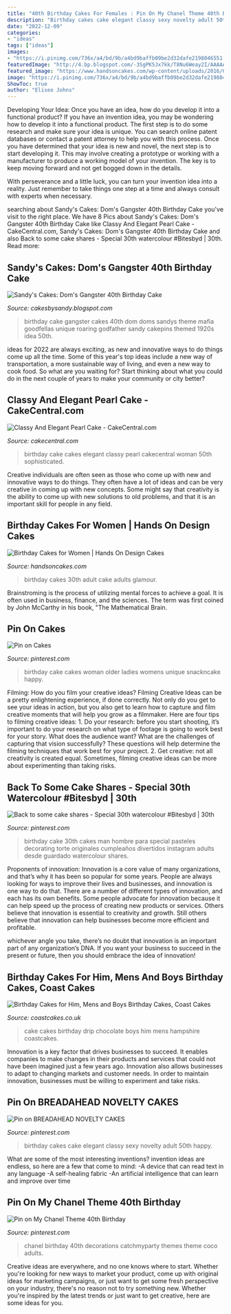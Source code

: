 ```yaml
---
title: "40th Birthday Cakes For Females : Pin On My Chanel Theme 40th Birthday"
description: "Birthday cakes cake elegant classy sexy novelty adult 50th happy"
date: "2022-12-09"
categories:
- "ideas"
tags: ["ideas"]
images:
- "https://i.pinimg.com/736x/a4/bd/9b/a4bd9baffb09be2d32dafe2198046551.jpg"
featuredImage: "http://4.bp.blogspot.com/-3SgPK5Jx7kk/T8Nu6Weay2I/AAAAAAAAFOY/gci8RoxxLgQ/s1600/IMG_7158.JPG"
featured_image: "https://www.handsoncakes.com/wp-content/uploads/2016/05/30th-birthday-adult-cake-girls-glamour-835.jpg"
image: "https://i.pinimg.com/736x/a4/bd/9b/a4bd9baffb09be2d32dafe2198046551.jpg"
ShowToc: true
author: "Eliseo Johns"
---
```



Developing Your Idea: Once you have an idea, how do you develop it into a functional product?
If you have an invention idea, you may be wondering how to develop it into a functional product. The first step is to do some research and make sure your idea is unique. You can search online patent databases or contact a patent attorney to help you with this process.
Once you have determined that your idea is new and novel, the next step is to start developing it. This may involve creating a prototype or working with a manufacturer to produce a working model of your invention. The key is to keep moving forward and not get bogged down in the details.

With perseverance and a little luck, you can turn your invention idea into a reality. Just remember to take things one step at a time and always consult with experts when necessary.

	

		
searching about Sandy&#039;s Cakes: Dom&#039;s Gangster 40th Birthday Cake you've visit to the right place. We have 8 Pics about Sandy&#039;s Cakes: Dom&#039;s Gangster 40th Birthday Cake like Classy And Elegant Pearl Cake - CakeCentral.com, Sandy&#039;s Cakes: Dom&#039;s Gangster 40th Birthday Cake and also Back to some cake shares - Special 30th watercolour #Bitesbyd | 30th. Read more:
		
    
## Sandy&#039;s Cakes: Dom&#039;s Gangster 40th Birthday Cake

<img loading=lazy src="http://4.bp.blogspot.com/-3SgPK5Jx7kk/T8Nu6Weay2I/AAAAAAAAFOY/gci8RoxxLgQ/s1600/IMG_7158.JPG" onerror="this.onerror=null;this.src='https://tse3.mm.bing.net/th?id=OIP.msXrr8cy4s1Th2BRcitlUAHaLI&amp;pid=15.1';" alt="Sandy&#039;s Cakes: Dom&#039;s Gangster 40th Birthday Cake">

_Source: cakesbysandy.blogspot.com_

>birthday cake gangster cakes 40th dom doms sandys theme mafia goodfellas unique roaring godfather sandy cakepins themed 1920s idea 50th. 

	

ideas for 2022 are always exciting, as new and innovative ways to do things come up all the time. Some of this year's top ideas include a new way of transportation, a more sustainable way of living, and even a new way to cook food. So what are you waiting for? Start thinking about what you could do in the next couple of years to make your community or city better?

    
## Classy And Elegant Pearl Cake - CakeCentral.com

<img loading=lazy src="https://cdn001.cakecentral.com/gallery/2015/06/900_7lGzGu3TTK-classy-and-elegant-pearl-cake.jpg" onerror="this.onerror=null;this.src='https://tse1.mm.bing.net/th?id=OIP.-kHqN6Lul1zRNqpz66x4tQHaJ4&amp;pid=15.1';" alt="Classy And Elegant Pearl Cake - CakeCentral.com">

_Source: cakecentral.com_

>birthday cake cakes elegant classy pearl cakecentral woman 50th sophisticated. 

	

Creative individuals are often seen as those who come up with new and innovative ways to do things. They often have a lot of ideas and can be very creative in coming up with new concepts. Some might say that creativity is the ability to come up with new solutions to old problems, and that it is an important skill for people in any field.

    
## Birthday Cakes For Women | Hands On Design Cakes

<img loading=lazy src="https://www.handsoncakes.com/wp-content/uploads/2016/05/30th-birthday-adult-cake-girls-glamour-835.jpg" onerror="this.onerror=null;this.src='https://tse2.mm.bing.net/th?id=OIP._YPLJTtDoET_SXVt2P9RJAHaJ4&amp;pid=15.1';" alt="Birthday Cakes for Women | Hands On Design Cakes">

_Source: handsoncakes.com_

>birthday cakes 30th adult cake adults glamour. 

	

Brainstroming is the process of utilizing mental forces to achieve a goal. It is often used in business, finance, and the sciences. The term was first coined by John McCarthy in his book, "The Mathematical Brain.

    
## Pin On Cakes

<img loading=lazy src="https://i.pinimg.com/736x/75/ae/60/75ae608ec9c0d69449a969a788d6ccfa--birthday-woman-nd-birthday.jpg" onerror="this.onerror=null;this.src='https://tse1.mm.bing.net/th?id=OIP.S0AUTX5_B7pbs5PYu7-rAQDJEs&amp;pid=15.1';" alt="Pin on Cakes">

_Source: pinterest.com_

>birthday cake cakes woman older ladies womens unique snackncake happy. 

	

Filming: How do you film your creative ideas?
Filming Creative Ideas can be a pretty enlightening experience, if done correctly. Not only do you get to see your ideas in action, but you also get to learn how to capture and film creative moments that will help you grow as a filmmaker. Here are four tips to filming creative ideas: 1. Do your research: before you start shooting, it’s important to do your research on what type of footage is going to work best for your story. What does the audience want? What are the challenges of capturing that vision successfully? These questions will help determine the filming techniques that work best for your project. 2. Get creative: not all creativity is created equal. Sometimes, filming creative ideas can be more about experimenting than taking risks.

    
## Back To Some Cake Shares - Special 30th Watercolour #Bitesbyd | 30th

<img loading=lazy src="https://i.pinimg.com/736x/a4/bd/9b/a4bd9baffb09be2d32dafe2198046551.jpg" onerror="this.onerror=null;this.src='https://tse4.mm.bing.net/th?id=OIP.iZx1bOwl4Z4vY_ClyEN_7gHaJP&amp;pid=15.1';" alt="Back to some cake shares - Special 30th watercolour #Bitesbyd | 30th">

_Source: pinterest.com_

>birthday cake 30th cakes man hombre para special pasteles decorating torte originales cumpleaños divertidos instagram adults desde guardado watercolour shares. 

	

Proponents of innovation:
Innovation is a core value of many organizations, and that’s why it has been so popular for some years. People are always looking for ways to improve their lives and businesses, and innovation is one way to do that. There are a number of different types of innovation, and each has its own benefits.
Some people advocate for innovation because it can help speed up the process of creating new products or services. Others believe that innovation is essential to creativity and growth. Still others believe that innovation can help businesses become more efficient and profitable.

 whichever angle you take, there’s no doubt that innovation is an important part of any organization’s DNA. If you want your business to succeed in the present or future, then you should embrace the idea of innovation!

    
## Birthday Cakes For Him, Mens And Boys Birthday Cakes, Coast Cakes

<img loading=lazy src="https://coastcakes.co.uk/wp-content/uploads/2013/11/033s.jpg" onerror="this.onerror=null;this.src='https://tse3.mm.bing.net/th?id=OIP.7RTNCfwTFxDJbU5OfaQE3gHaL_&amp;pid=15.1';" alt="Birthday Cakes for Him, Mens and Boys Birthday Cakes, Coast Cakes">

_Source: coastcakes.co.uk_

>cake cakes birthday drip chocolate boys him mens hampshire coastcakes. 

	

Innovation is a key factor that drives businesses to succeed. It enables companies to make changes in their products and services that could not have been imagined just a few years ago. Innovation also allows businesses to adapt to changing markets and customer needs. In order to maintain innovation, businesses must be willing to experiment and take risks.

    
## Pin On BREADAHEAD NOVELTY CAKES

<img loading=lazy src="https://i.pinimg.com/736x/00/48/20/004820fa67807ee9258c5b57c01ed5e1--elegant-birthday-cake-for-women-elegant-birthday-cakes.jpg" onerror="this.onerror=null;this.src='https://tse4.mm.bing.net/th?id=OIP.7HjZiO8xTlexLQhJn3uTgAHaJ4&amp;pid=15.1';" alt="Pin on BREADAHEAD NOVELTY CAKES">

_Source: pinterest.com_

>birthday cakes cake elegant classy sexy novelty adult 50th happy. 

	

What are some of the most interesting inventions?
invention ideas are endless, so here are a few that come to mind: 
-A device that can read text in any language 
-A self-healing fabric 
-An artificial intelligence that can learn and improve over time

    
## Pin On My Chanel Theme 40th Birthday

<img loading=lazy src="https://i.pinimg.com/736x/0c/11/54/0c11540624a50342324444517396f0ee.jpg" onerror="this.onerror=null;this.src='https://tse2.mm.bing.net/th?id=OIP.lIJKFU9zk71TkBYX73XD1AHaJ4&amp;pid=15.1';" alt="Pin on My Chanel Theme 40th Birthday">

_Source: pinterest.com_

>chanel birthday 40th decorations catchmyparty themes theme coco adults. 

	

Creative ideas are everywhere, and no one knows where to start. Whether you're looking for new ways to market your product, come up with original ideas for marketing campaigns, or just want to get some fresh perspective on your industry, there's no reason not to try something new. Whether you're inspired by the latest trends or just want to get creative, here are some ideas for you.

